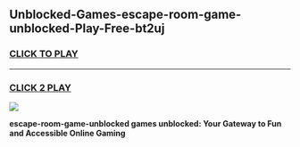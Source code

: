 
## Unblocked-Games-escape-room-game-unblocked-Play-Free-bt2uj
<h3>
<a href="https://premium76.site?title=escape-room-game-unblocked&ref=17A">CLICK TO PLAY</a></h3>
<hr>

<h3>
<a href="https://premium76.site?title=escape-room-game-unblocked&ref=17A">CLICK 2 PLAY</a>
  
</h3>

<a href="https://premium76.site?title=escape-room-game-unblocked&ref=17A"><img src="https://clearcache.store/games.png"></a>


**escape-room-game-unblocked games unblocked: Your Gateway to Fun and Accessible Online Gaming**
